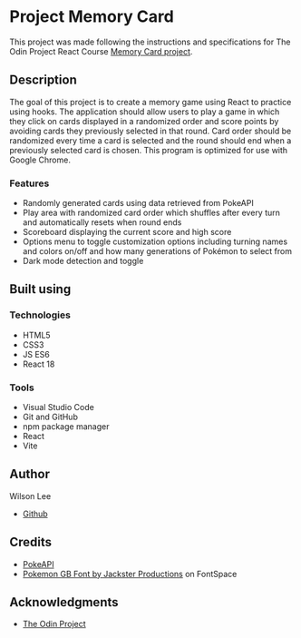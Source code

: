 # Project Memory Card

This project was made following the instructions and specifications for The Odin Project React Course [Memory Card  project](https://www.theodinproject.com/lessons/node-path-react-new-memory-card).

## Description

The goal of this project is to create a memory game using React to practice using hooks. The application should allow users to play a game in which they click on cards displayed in a randomized order and score points by avoiding cards they previously selected in that round. Card order should be randomized every time a card is selected and the round should end when a previously selected card is chosen. This program is optimized for use with Google Chrome.

### Features

- Randomly generated cards using data retrieved from PokeAPI
- Play area with randomized card order which shuffles after every turn and automatically resets when round ends
- Scoreboard displaying the current score and high score
- Options menu to toggle customization options including turning names and colors on/off and how many generations of Pok&eacute;mon to select from
- Dark mode detection and toggle

## Built using

### Technologies

- HTML5
- CSS3
- JS ES6
- React 18

### Tools

- Visual Studio Code
- Git and GitHub
- npm package manager
- React
- Vite

## Author

Wilson Lee
- [Github](https://github.com/estercade)

## Credits
- [PokeAPI](https://pokeapi.co/)
- [Pokemon GB Font by Jackster Productions](https://www.fontspace.com/pokemon-gb-font-f9621) on FontSpace

## Acknowledgments

* [The Odin Project](https://www.theodinproject.com/)
